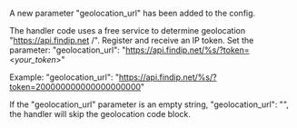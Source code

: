 A new parameter "geolocation_url" has been added to the config.

The handler code uses a free service to determine geolocation "https://api.findip.net /".
Register and receive an IP token.
Set the parameter:
"geolocation_url": "https://api.findip.net/%s/?token=<_your_token_>"

Example: "geolocation_url": "https://api.findip.net/%s/?token=200000000000000000000"

If the "geolocation_url" parameter is an empty string, "geolocation_url": "", the handler will skip the geolocation code block.
